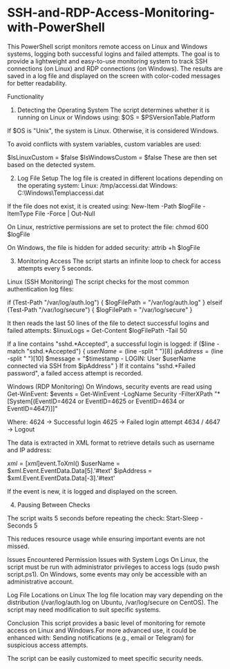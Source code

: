 # SSH-and-RDP-Access-Monitoring-with-PowerShell
This PowerShell script monitors remote access on Linux and Windows systems, logging both successful logins and failed attempts.
The goal is to provide a lightweight and easy-to-use monitoring system to track SSH connections (on Linux) and RDP connections (on Windows).
The results are saved in a log file and displayed on the screen with color-coded messages for better readability.



Functionality

1. Detecting the Operating System
The script determines whether it is running on Linux or Windows using:
$OS = $PSVersionTable.Platform

If $OS is "Unix", the system is Linux.
Otherwise, it is considered Windows.

To avoid conflicts with system variables, custom variables are used:

$IsLinuxCustom = $false
$IsWindowsCustom = $false
These are then set based on the detected system.

2. Log File Setup
The log file is created in different locations depending on the operating system:
Linux: /tmp/accessi.dat
Windows: C:\Windows\Temp\accessi.dat

If the file does not exist, it is created using:
New-Item -Path $logFile -ItemType File -Force | Out-Null

On Linux, restrictive permissions are set to protect the file:
chmod 600 $logFile

On Windows, the file is hidden for added security:
attrib +h $logFile

3. Monitoring Access
The script starts an infinite loop to check for access attempts every 5 seconds.

Linux (SSH Monitoring)
The script checks for the most common authentication log files:

if (Test-Path "/var/log/auth.log") {
    $logFilePath = "/var/log/auth.log"
} elseif (Test-Path "/var/log/secure") {
    $logFilePath = "/var/log/secure"
}

It then reads the last 50 lines of the file to detect successful logins and failed attempts:
$linuxLogs = Get-Content $logFilePath -Tail 50

If a line contains "sshd.*Accepted", a successful login is logged:
if ($line -match "sshd.*Accepted") {
    $userName = ($line -split " ")[8]
    $ipAddress = ($line -split " ")[10]
    $message = "$timestamp - LOGIN: User $userName connected via SSH from $ipAddress"
}
If it contains "sshd.*Failed password", a failed access attempt is recorded.



Windows (RDP Monitoring)
On Windows, security events are read using Get-WinEvent:
$events = Get-WinEvent -LogName Security -FilterXPath "*[System[(EventID=4624 or EventID=4625 or EventID=4634 or EventID=4647)]]"

Where:
4624 → Successful login
4625 → Failed login attempt
4634 / 4647 → Logout

The data is extracted in XML format to retrieve details such as username and IP address:

$xml = [xml]$event.ToXml()
$userName = $xml.Event.EventData.Data[5].'#text'
$ipAddress = $xml.Event.EventData.Data[-3].'#text'

If the event is new, it is logged and displayed on the screen.


4. Pausing Between Checks

The script waits 5 seconds before repeating the check:
Start-Sleep -Seconds 5

This reduces resource usage while ensuring important events are not missed.


Issues Encountered
Permission Issues with System Logs
On Linux, the script must be run with administrator privileges to access logs (sudo pwsh script.ps1).
On Windows, some events may only be accessible with an administrative account.

Log File Locations on Linux
The log file location may vary depending on the distribution (/var/log/auth.log on Ubuntu, /var/log/secure on CentOS).
The script may need modification to suit specific systems.


Conclusion
This script provides a basic level of monitoring for remote access on Linux and Windows.For more advanced use, it could be enhanced with:
Sending notifications (e.g., email or Telegram) for suspicious access attempts.

The script can be easily customized to meet specific security needs. 
